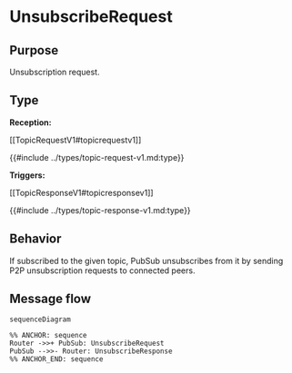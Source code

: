<div class="message">

# UnsubscribeRequest

## Purpose

<!-- --8<-- [start:purpose] -->
Unsubscription request.
<!-- --8<-- [end:purpose] -->

## Type

 <!-- --8<-- [start:type] -->
**Reception:**

[[TopicRequestV1#topicrequestv1]]

{{#include ../types/topic-request-v1.md:type}}

**Triggers:**

[[TopicResponseV1#topicresponsev1]]

{{#include ../types/topic-response-v1.md:type}}
<!-- --8<-- [end:type] -->


## Behavior

<!-- --8<-- [start:behavior] -->
If subscribed to the given topic, PubSub unsubscribes from it by sending P2P unsubscription requests to connected peers.
<!-- --8<-- [end:behavior] -->

## Message flow

<!-- --8<-- [start:messages] -->
```mermaid
sequenceDiagram

%% ANCHOR: sequence
Router ->>+ PubSub: UnsubscribeRequest
PubSub -->>- Router: UnsubscribeResponse
%% ANCHOR_END: sequence
```
<!-- --8<-- [end:messages] -->

</div>
